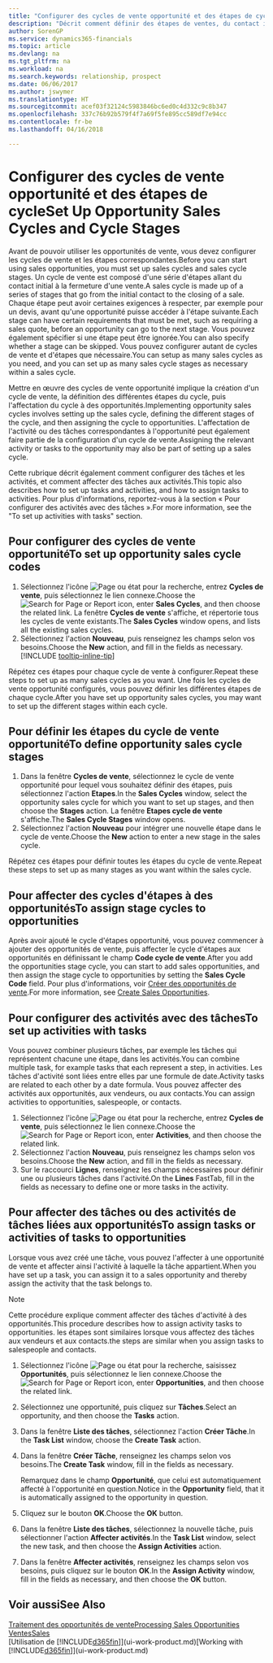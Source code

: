 ```yaml
---
title: "Configurer des cycles de vente opportunité et des étapes de cycle| Microsoft Docs"
description: "Décrit comment définir des étapes de ventes, du contact initial à la clôture, créer un cycle de vente et l'affecter aux opportunités dans Finance and Operations, Business edition."
author: SorenGP
ms.service: dynamics365-financials
ms.topic: article
ms.devlang: na
ms.tgt_pltfrm: na
ms.workload: na
ms.search.keywords: relationship, prospect
ms.date: 06/06/2017
ms.author: jswymer
ms.translationtype: HT
ms.sourcegitcommit: acef03f32124c5983846bc6ed0c4d332c9c8b347
ms.openlocfilehash: 337c76b92b579f4f7a69f5fe895cc589df7e94cc
ms.contentlocale: fr-be
ms.lasthandoff: 04/16/2018

---
```

# <a name="set-up-opportunity-sales-cycles-and-cycle-stages"></a><span data-ttu-id="e2d0f-103">Configurer des cycles de vente opportunité et des étapes de cycle</span><span class="sxs-lookup"><span data-stu-id="e2d0f-103">Set Up Opportunity Sales Cycles and Cycle Stages</span></span>
<span data-ttu-id="e2d0f-104">Avant de pouvoir utiliser les opportunités de vente, vous devez configurer les cycles de vente et les étapes correspondantes.</span><span class="sxs-lookup"><span data-stu-id="e2d0f-104">Before you can start using sales opportunities, you must set up sales cycles and sales cycle stages.</span></span> <span data-ttu-id="e2d0f-105">Un cycle de vente est composé d'une série d'étapes allant du contact initial à la fermeture d'une vente.</span><span class="sxs-lookup"><span data-stu-id="e2d0f-105">A sales cycle is made up of a series of stages that go from the initial contact to the closing of a sale.</span></span> <span data-ttu-id="e2d0f-106">Chaque étape peut avoir certaines exigences à respecter, par exemple pour un devis, avant qu'une opportunité puisse accéder à l'étape suivante.</span><span class="sxs-lookup"><span data-stu-id="e2d0f-106">Each stage can have certain requirements that must be met, such as requiring a sales quote, before an opportunity can go to the next stage.</span></span> <span data-ttu-id="e2d0f-107">Vous pouvez également spécifier si une étape peut être ignorée.</span><span class="sxs-lookup"><span data-stu-id="e2d0f-107">You can also specify whether a stage can be skipped.</span></span> <span data-ttu-id="e2d0f-108">Vous pouvez configurer autant de cycles de vente et d'étapes que nécessaire.</span><span class="sxs-lookup"><span data-stu-id="e2d0f-108">You can setup as many sales cycles as you need, and you can set up as many sales cycle stages as necessary within a sales cycle.</span></span>

<span data-ttu-id="e2d0f-109">Mettre en œuvre des cycles de vente opportunité implique la création d'un cycle de vente, la définition des différentes étapes du cycle, puis l'affectation du cycle à des opportunités.</span><span class="sxs-lookup"><span data-stu-id="e2d0f-109">Implementing opportunity sales cycles involves setting up the sales cycle, defining the different stages of the cycle, and then assigning the cycle to opportunities.</span></span> <span data-ttu-id="e2d0f-110">L'affectation de l'activité ou des tâches correspondantes à l'opportunité peut également faire partie de la configuration d'un cycle de vente.</span><span class="sxs-lookup"><span data-stu-id="e2d0f-110">Assigning the relevant activity or tasks to the opportunity may also be part of setting up a sales cycle.</span></span>

<span data-ttu-id="e2d0f-111">Cette rubrique décrit également comment configurer des tâches et les activités, et comment affecter des tâches aux activités.</span><span class="sxs-lookup"><span data-stu-id="e2d0f-111">This topic also describes how to set up tasks and activities, and how to assign tasks to activities.</span></span> <span data-ttu-id="e2d0f-112">Pour plus d'informations, reportez-vous à la section « Pour configurer des activités avec des tâches ».</span><span class="sxs-lookup"><span data-stu-id="e2d0f-112">For more information, see the "To set up activities with tasks" section.</span></span>

## <a name="to-set-up-opportunity-sales-cycle-codes"></a><span data-ttu-id="e2d0f-113">Pour configurer des cycles de vente opportunité</span><span class="sxs-lookup"><span data-stu-id="e2d0f-113">To set up opportunity sales cycle codes</span></span>
1. <span data-ttu-id="e2d0f-114">Sélectionnez l'icône ![Page ou état pour la recherche](media/ui-search/search_small.png "Page ou état pour la recherche"), entrez **Cycles de vente**, puis sélectionnez le lien connexe.</span><span class="sxs-lookup"><span data-stu-id="e2d0f-114">Choose the ![Search for Page or Report](media/ui-search/search_small.png "Search for Page or Report icon") icon, enter **Sales Cycles**, and then choose the related link.</span></span> <span data-ttu-id="e2d0f-115">La fenêtre **Cycles de vente** s'affiche, et répertorie tous les cycles de vente existants.</span><span class="sxs-lookup"><span data-stu-id="e2d0f-115">The **Sales Cycles** window opens, and lists all the existing sales cycles.</span></span>
2. <span data-ttu-id="e2d0f-116">Sélectionnez l'action **Nouveau**, puis renseignez les champs selon vos besoins.</span><span class="sxs-lookup"><span data-stu-id="e2d0f-116">Choose the **New** action, and fill in the fields as necessary.</span></span> [!INCLUDE [tooltip-inline-tip](includes/tooltip-inline-tip_md.md)]

<span data-ttu-id="e2d0f-117">Répétez ces étapes pour chaque cycle de vente à configurer.</span><span class="sxs-lookup"><span data-stu-id="e2d0f-117">Repeat these steps to set up as many sales cycles as you want.</span></span> <span data-ttu-id="e2d0f-118">Une fois les cycles de vente opportunité configurés, vous pouvez définir les différentes étapes de chaque cycle.</span><span class="sxs-lookup"><span data-stu-id="e2d0f-118">After you have set up opportunity sales cycles, you may want to set up the different stages within each cycle.</span></span>

## <a name="to-define-opportunity-sales-cycle-stages"></a><span data-ttu-id="e2d0f-119">Pour définir les étapes du cycle de vente opportunité</span><span class="sxs-lookup"><span data-stu-id="e2d0f-119">To define opportunity sales cycle stages</span></span>
1. <span data-ttu-id="e2d0f-120">Dans la fenêtre **Cycles de vente**, sélectionnez le cycle de vente opportunité pour lequel vous souhaitez définir des étapes, puis sélectionnez l'action **Etapes**.</span><span class="sxs-lookup"><span data-stu-id="e2d0f-120">In the **Sales Cycles** window, select the opportunity sales cycle for which you want to set up stages, and then choose the **Stages** action.</span></span> <span data-ttu-id="e2d0f-121">La fenêtre **Etapes cycle de vente** s'affiche.</span><span class="sxs-lookup"><span data-stu-id="e2d0f-121">The **Sales Cycle Stages** window opens.</span></span>
2. <span data-ttu-id="e2d0f-122">Sélectionnez l'action **Nouveau** pour intégrer une nouvelle étape dans le cycle de vente.</span><span class="sxs-lookup"><span data-stu-id="e2d0f-122">Choose the **New** action to enter a new stage in the sales cycle.</span></span>

<span data-ttu-id="e2d0f-123">Répétez ces étapes pour définir toutes les étapes du cycle de vente.</span><span class="sxs-lookup"><span data-stu-id="e2d0f-123">Repeat these steps to set up as many stages as you want within the sales cycle.</span></span>

## <a name="to-assign-stage-cycles-to-opportunities"></a><span data-ttu-id="e2d0f-124">Pour affecter des cycles d'étapes à des opportunités</span><span class="sxs-lookup"><span data-stu-id="e2d0f-124">To assign stage cycles to opportunities</span></span>
<span data-ttu-id="e2d0f-125">Après avoir ajouté le cycle d'étapes opportunité, vous pouvez commencer à ajouter des opportunités de vente, puis affecter le cycle d'étapes aux opportunités en définissant le champ **Code cycle de vente**.</span><span class="sxs-lookup"><span data-stu-id="e2d0f-125">After you add the opportunities stage cycle, you can start to add sales opportunities, and then assign the stage cycle to opportunities by setting the **Sales Cycle Code** field.</span></span> <span data-ttu-id="e2d0f-126">Pour plus d'informations, voir [Créer des opportunités de vente](marketing-how-create-opportunities.md).</span><span class="sxs-lookup"><span data-stu-id="e2d0f-126">For more information, see [Create Sales Opportunities](marketing-how-create-opportunities.md).</span></span>

## <a name="to-set-up-activities-with-tasks"></a><span data-ttu-id="e2d0f-127">Pour configurer des activités avec des tâches</span><span class="sxs-lookup"><span data-stu-id="e2d0f-127">To set up activities with tasks</span></span>
<span data-ttu-id="e2d0f-128">Vous pouvez combiner plusieurs tâches, par exemple les tâches qui représentent chacune une étape, dans les activités.</span><span class="sxs-lookup"><span data-stu-id="e2d0f-128">You can combine multiple task, for example tasks that each represent a step, in activities.</span></span> <span data-ttu-id="e2d0f-129">Les tâches d'activité sont liées entre elles par une formule de date.</span><span class="sxs-lookup"><span data-stu-id="e2d0f-129">Activity tasks are related to each other by a date formula.</span></span> <span data-ttu-id="e2d0f-130">Vous pouvez affecter des activités aux opportunités, aux vendeurs, ou aux contacts.</span><span class="sxs-lookup"><span data-stu-id="e2d0f-130">You can assign activities to opportunities, salespeople, or contacts.</span></span>

1. <span data-ttu-id="e2d0f-131">Sélectionnez l'icône ![Page ou état pour la recherche](media/ui-search/search_small.png "Page ou état pour la recherche"), entrez **Cycles de vente**, puis sélectionnez le lien connexe.</span><span class="sxs-lookup"><span data-stu-id="e2d0f-131">Choose the ![Search for Page or Report](media/ui-search/search_small.png "Search for Page or Report icon") icon, enter **Activities**, and then choose the related link.</span></span>
2. <span data-ttu-id="e2d0f-132">Sélectionnez l'action **Nouveau**, puis renseignez les champs selon vos besoins.</span><span class="sxs-lookup"><span data-stu-id="e2d0f-132">Choose the **New** action, and fill in the fields as necessary.</span></span>
3. <span data-ttu-id="e2d0f-133">Sur le raccourci **Lignes**, renseignez les champs nécessaires pour définir une ou plusieurs tâches dans l'activité.</span><span class="sxs-lookup"><span data-stu-id="e2d0f-133">On the **Lines** FastTab, fill in the fields as necessary to define one or more tasks in the activity.</span></span>

## <a name="to-assign-tasks-or-activities-of-tasks-to-opportunities"></a><span data-ttu-id="e2d0f-134">Pour affecter des tâches ou des activités de tâches liées aux opportunités</span><span class="sxs-lookup"><span data-stu-id="e2d0f-134">To assign tasks or activities of tasks to opportunities</span></span>
<span data-ttu-id="e2d0f-135">Lorsque vous avez créé une tâche, vous pouvez l'affecter à une opportunité de vente et affecter ainsi l'activité à laquelle la tâche appartient.</span><span class="sxs-lookup"><span data-stu-id="e2d0f-135">When you have set up a task, you can assign it to a sales opportunity and thereby assign the activity that the task belongs to.</span></span>

> [!NOTE]  
>   <span data-ttu-id="e2d0f-136">Cette procédure explique comment affecter des tâches d'activité à des opportunités.</span><span class="sxs-lookup"><span data-stu-id="e2d0f-136">This procedure describes how to assign activity tasks to opportunities.</span></span> <span data-ttu-id="e2d0f-137">les étapes sont similaires lorsque vous affectez des tâches aux vendeurs et aux contacts.</span><span class="sxs-lookup"><span data-stu-id="e2d0f-137">the steps are similar when you assign tasks to salespeople and contacts.</span></span>

1. <span data-ttu-id="e2d0f-138">Sélectionnez l'icône ![Page ou état pour la recherche](media/ui-search/search_small.png "Page ou état pour la recherche"), saisissez **Opportunités**, puis sélectionnez le lien connexe.</span><span class="sxs-lookup"><span data-stu-id="e2d0f-138">Choose the ![Search for Page or Report](media/ui-search/search_small.png "Search for Page or Report icon") icon, enter **Opportunities**, and then choose the related link.</span></span>
2. <span data-ttu-id="e2d0f-139">Sélectionnez une opportunité, puis cliquez sur **Tâches**.</span><span class="sxs-lookup"><span data-stu-id="e2d0f-139">Select an opportunity, and then choose the **Tasks** action.</span></span>
3. <span data-ttu-id="e2d0f-140">Dans la fenêtre **Liste des tâches**, sélectionnez l'action **Créer Tâche**.</span><span class="sxs-lookup"><span data-stu-id="e2d0f-140">In the **Task List** window, choose the **Create Task** action.</span></span>
4.  <span data-ttu-id="e2d0f-141">Dans la fenêtre **Créer Tâche**, renseignez les champs selon vos besoins.</span><span class="sxs-lookup"><span data-stu-id="e2d0f-141">The **Create Task** window, fill in the fields as necessary.</span></span>

    <span data-ttu-id="e2d0f-142">Remarquez dans le champ **Opportunité**, que celui est automatiquement affecté à l'opportunité en question.</span><span class="sxs-lookup"><span data-stu-id="e2d0f-142">Notice in the **Opportunity** field, that it is automatically assigned to the opportunity in question.</span></span>
5. <span data-ttu-id="e2d0f-143">Cliquez sur le bouton **OK**.</span><span class="sxs-lookup"><span data-stu-id="e2d0f-143">Choose the **OK** button.</span></span>
6. <span data-ttu-id="e2d0f-144">Dans la fenêtre **Liste des tâches**, sélectionnez la nouvelle tâche, puis sélectionner l'action **Affecter activités**.</span><span class="sxs-lookup"><span data-stu-id="e2d0f-144">In the **Task List** window, select the new task, and then choose the **Assign Activities** action.</span></span>
7. <span data-ttu-id="e2d0f-145">Dans la fenêtre **Affecter activités**, renseignez les champs selon vos besoins, puis cliquez sur le bouton **OK**.</span><span class="sxs-lookup"><span data-stu-id="e2d0f-145">In the **Assign Activity** window, fill in the fields as necessary, and then choose the **OK** button.</span></span>

## <a name="see-also"></a><span data-ttu-id="e2d0f-146">Voir aussi</span><span class="sxs-lookup"><span data-stu-id="e2d0f-146">See Also</span></span>
[<span data-ttu-id="e2d0f-147">Traitement des opportunités de vente</span><span class="sxs-lookup"><span data-stu-id="e2d0f-147">Processing Sales Opportunities</span></span>](marketing-processing-sales-opportunities.md)  
[<span data-ttu-id="e2d0f-148">Ventes</span><span class="sxs-lookup"><span data-stu-id="e2d0f-148">Sales</span></span>](sales-manage-sales.md)  
<span data-ttu-id="e2d0f-149">[Utilisation de [!INCLUDE[d365fin](includes/d365fin_md.md)]](ui-work-product.md)</span><span class="sxs-lookup"><span data-stu-id="e2d0f-149">[Working with [!INCLUDE[d365fin](includes/d365fin_md.md)]](ui-work-product.md)</span></span>

